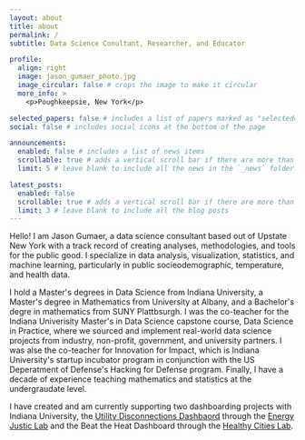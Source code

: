 ```yaml
---
layout: about
title: about
permalink: /
subtitle: Data Science Conultant, Researcher, and Educator

profile:
  align: right
  image: jason_gumaer_photo.jpg
  image_circular: false # crops the image to make it circular
  more_info: >
    <p>Poughkeepsie, New York</p>

selected_papers: false # includes a list of papers marked as "selected={true}"
social: false # includes social icons at the bottom of the page

announcements:
  enabled: false # includes a list of news items
  scrollable: true # adds a vertical scroll bar if there are more than 3 news items
  limit: 5 # leave blank to include all the news in the `_news` folder

latest_posts:
  enabled: false
  scrollable: true # adds a vertical scroll bar if there are more than 3 new posts items
  limit: 3 # leave blank to include all the blog posts
---
```


Hello! I am Jason Gumaer, a data science consultant based out of Upstate New York with a track record of creating analyses, methodologies, and tools for the public good.  I specialize in data analysis, visualization, statistics, and machine learning, particularly in public socieodemographic, temperature, and health data.

I hold a Master's degrees in Data Science from Indiana University, a Master's degree in Mathematics from University at Albany, and a Bachelor's degre in mathematics from SUNY Plattbsurgh.  I was the co-teacher for the Indiana Univerisity Master's in Data Science capstone course, Data Science in Practice, where we sourced and implement real-world data science projects from industry, non-profit, government, and university partners.  I was alse the co-teacher for Innovation for Impact, which is Indiana University's startup incubator program in conjunction with the US Deperatment of Defense's Hacking for Defense program.  Finally, I have a decade of experience teaching mathematics and statistics at the undergraudate level.

I have created and am currently supporting two dashboarding projects with Indiana University, the [Utility Disconnections Dashbaord](https://utilitydisconnections.org/) through the [Energy Justic Lab](https://energyjustice.indiana.edu/index.html) and the Beat the Heat Dashboard through the [Healthy Cities Lab](https://healthycities.luddy.indiana.edu/).
